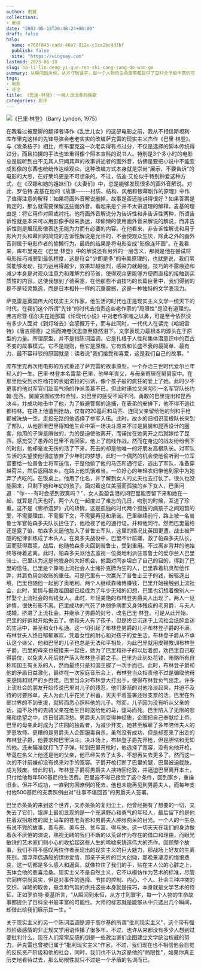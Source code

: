 ```yaml
---
author: 剩翼
collections:
- 继续
date: "2003-05-13T20:48:24+08:00"
draft: false
halo:
  name: e768f843-cada-40a7-912e-c1ce2bc4d3bf
  publish: false
  site: "https://wingsay.com"
lastmod: 2025-06-18
slug: ba-li-lin-deng-yi-que-ren-shi-cang-sang-de-wan-ge
summary: 从瞬间到永恒，从方寸到寰宇，每一个人物的生命故事都提供了百科全书般丰富的可能性。大师的标志就是能够从中只选出几个瞬间，却借此给我们展示其一生。
tags:
- 电影
- 评论
title: 《巴里·林登》：一阙人世沧桑的挽歌
categories: 影评
---
```


![《巴里·林登》（Barry Lyndon, 1975）](/img/barrylyndon/barrylyndonboard.JPG)


在我看过被蹩脚的翻译者译作《乱世儿女》的这部电影之前，我从不相信斯坦利·库布里克这样的先锋导演会老老实实的改编萨克雷的现实主义杰作《巴里·林登》。与《发条桔子》相比，库布里克这一次老实得有点过分，不仅是选择的脚本传统得过分，而且拍摄的手法也笨重得像个照本宣科的说书人。特别是3个多小时的电影总是能听到由不见其人只闻其声的故事讲述者的画外音，仿佛是要把小说中不能变成影像的东西也统统传达给观众。这种改编方式本身就是崇尚"展示，不要告诉"的电影的大忌，在好莱坞更是不可想象的。不过，伍迪·艾伦似乎特别钟爱这种方式，在《汉娜和她的姐妹们》《夫妻们》中，总是能够发现很多的画外音解说。对此，罗伯特·麦基在他的《故事------材质、结构、风格和银幕剧作的原理》中作了值得注意的解释：如果将画外音解说删掉，故事是否还能讲得很好？如果答案是肯定的，那么就需要保留这些画外音。看起来是个并不太讲道理的解释，麦基的理由是：将它用作对照或衬托。他将画外音解说分为告诉性和非告诉性两种，所谓告诉性就是本来可以用影像手段来表达，却偷懒的使用画外音来解说的解说，而非告诉性则是展现影像表达无能为力而有必要的内容。在他看来，非告诉性解说和用于影片开头和幕间的简短的告诉性解说是允许的，不会使观众生厌，除此之外的画外音则属于电影作者的偷懒行为，最终的结果是将电影变成"影像连环画"。在我看来，库布里克在《巴里·林登》中的解说还有另外的一层含义，那就是他在尝试将电影技巧减弱到最低程度，这是符合"少即是多"的审美原理的，也就是说，我们常常能够发现，技巧运用得越少，效果却越强烈，感染力就越强。技巧的不露痕迹和减少本身是对观众注意力和理解力的节省，使得观众更能够方便而直接的接触到实质性的内容。这使我想到了德莱塞，在他那些不谙技巧的长篇巨著中，我们得到的是不是轻灵飘逸，而是日本相扑一样的沉重震撼，这是一种独特的文学表现力。

萨克雷是英国伟大的现实主义作家，他生活的时代也正是现实主义文学一统天下的时代，在我们这个所谓"先锋"的时代去指责这些老作家的"局限性"是没有道理的。弗吉尼亚·伍尔夫在她那篇《论现代小说》中对老作家嗤之以鼻，可是至今依然没有多少人面对《到灯塔去》会感慨万千，而与此同时，一代代人在读完《哈姆雷特》《唐吉柯德》之后而掩卷沉思直至倏然泪下。文学表现力最根本的源头在于原型的力量。所谓原型，并不是指陈词滥调，它是扎根于人性和集体潜意识中的亘古不变的故事模式。它不是规则，但它是原理。它有效和长盛不衰的最简单、最有力、最不容辩驳的原因就是：读者说"我们接受和喜爱，这是我们自己的故事。"

库布里克再次用电影的方式重述了萨克雷的故事原型，一个乔治三世时代爱尔兰年轻人的一生。巴里·林登本名雷蒙·巴里，他早年丧父，与母亲寄居在舅舅家中。在那里他受到水性杨花的表姐诺拉的引诱，像个孩子般的疯狂的爱上了她。此时少不更事的他对军官们趾高气扬的作派羡慕不已，但此时诺拉又来勾引一名军官队长约翰·昆西，舅舅贪图权势和金钱，对巴里的感受不闻不问。勇敢的巴里提出和昆西决斗，并成功地击中了他，为了躲避警察的追捕，在表弟的安排下，他不得不逃往都柏林。在路上他遭到抢劫，仅有的20基尼和马匹、连同父亲留给他的剑和手枪都被洗劫一空。走投无路的他选择了参军入伍。此时，故乡的旧相识高根队长来到了部队，从他那里巴里得知他生命中第一场决斗原来不过是舅舅和昆西设计的圈套，他用的子弹是麻做的，为的是迫使他离开，而诺拉在她离开之后就嫁给了昆西。感觉受了愚弄的巴里不肯回家，他上了前线作战，然而在身边的战友纷纷倒下的时刻，他却毫发无伤的活了下来，死去的却是他唯一的好朋友高根队长。对军队生活的失望使他彻底放弃了少年时的梦想，此时一个偶然的机会使他偷听到一位军官要给一位普鲁士将军送信，于是他偷了他的马匹和通行证，逃出了军队，准备穿越荷兰，然后返回故乡。在路上他饥饿难当，一位好心的年轻农妇带他到家中为她弄了点吃的。在饭桌上，他用了化名，并了解到女人的丈夫也去打仗了，很久也没能回来，只剩下她和年幼的孩子。面对着这位美丽而孤独的乡下女人，巴里问道："你······有时会感到寂寞吗？"，女人盈盈含泪的问巴里能否留下来和她在一起，就算是几天也好。两个人在一起度过了难忘的几日，吻别的时候，互道了珍重。这不是《廊桥遗梦》式的矫情，这是孤独的时代两个孤独的病孩子之间短暂的爱，不需要理由，不需要下文，不需要再见和承诺。巴里继续前行，路上被一名普鲁士军官帕森多夫队长拦住了，他检视了他的通行证，并和他同行。然而巴里最终还是露了馅，帕森多夫逼他加入了普鲁士军队，这里的情况比英国更遭，战士被严酷的纪律训练成了木头人。在奥多夫战役中，巴里不计前嫌，救了帕森多夫队长，因而获得嘉奖，战后，他随帕森多夫回到普鲁士，受到重用。不过离乡背井的他始终等待着逃离。此时，帕森多夫派他去监视一位奥地利派驻普鲁士的爱尔兰人巴里骑士，巴里认为这是他脱身的大好机会，他面对同乡坦白了自己的目的，得到了巴里的信任。巴里是个靠喝上流社会人士赌扑克牌为生的人，巴里靠着机灵帮他作弊，并肩负用剑收账的重任。可是巴里有一次赢光了普鲁士王子的钱，被驱逐出境，巴里也随他一起到了奥地利。两个人继续靠赌博赚钱，巴里开始接触到上流社会，此时，爱情与报效祖国都已经成为了年少无知的幻想，巴里也幻想着像别人一样娶个上流社会的有钱女人。此时，年轻美艳的布林登男爵夫人出现了，两人一见钟情，很快形影不离。巴里成功的气死了体弱多病而又身体残疾的老男爵，与夫人成婚，挤进了上流社会，并继承了男爵的封号，改名巴里·林登。可是从此开始，巴里的好运就开始失去了。他和夫人有了孩子，但是终日沉迷于上流社会纸醉金迷的生活中，甚至和女仆私通。这一切引起了布林登男爵的儿子布林登子爵的不满。布林登夫人终日郁郁寡欢，凭着女性的耐心和对孩子的爱生活。布林登子爵从不承认这个继父，他和巴里的儿子也总是无法和平相处，为此巴里就用皮鞭教训布林登子爵。巴里的母亲也被接来一起住，她为了巴里和孙子的以后着想，劝巴里自己取得爵位，以免夫人死后财产落入布林登子爵之手。巴里为此到处花钱，贿赂所有自称和国王有关系的人，然而最终只是和国王握了一次手而已。此时，布林登子爵和他的矛盾日益激化，最终在一次家庭音乐会上，布林登当众指责他不过是骗取他母亲感情和财产的乡巴佬，巴里当众对布林登大打出手，使得布林登负气出走。许多上流社会的朋友开始传说巴里对儿子的残忍，他们渐渐的对他冷淡起来，并迫不及待的讨要账单，夫人为此几乎花光了积蓄，天天干着签署还账支票的活。巴里在外部世界的不到支援，就转而悉心照料他的儿子。然而，儿子因为没有听从父亲的话，迫不及待的去骑父亲在他生日时送给他的马，堕马而死。巴里陷入了无限的悲痛和绝望之中，终日借酒浇愁。男爵夫人则变得神经质，企图把自己奉献给上帝。巴里的母亲此时成为了庄园的独裁者，为减少开支，她甚至解雇了多年陪伴夫人的罗恩牧师。更糟的是男爵夫人企图服毒自杀，虽然没有成功，但是却惹来了出走的布林登子爵，他要求和巴里决斗。决斗场上，布林登子爵先开枪，但是胆怯和无知的他，还未瞄准就打飞了子弹。轮到巴里开枪时，他选择了宽容，没有向他开枪，毕竟在名义上他还是他的父亲，他已经失去了太多，不想再失去更多了。然而这一次的不计前嫌却没有换来对手的宽容。子爵开枪打断了巴里的腿，巴里被迫截肢，成为残废。借此时机，布林登子爵将男爵夫人挟持回伦敦，并逼迫巴里离开本土，只付给他每年500基尼的生活费。巴里迫不得已接受了这个条件，回到家乡，重操旧业，但并不成功，一直到穷困潦倒的死去，他也未能再见到男爵夫人，而每年支付他500基尼的支票照例由对"往事不堪回首"的男爵夫人签署。

巴里赤条条的来到这个世界，又赤条条的复归尘土，他曾经拥有了想要的一切，又失去了它们，银屏上最初显现的是一个充满野心和勇气的年轻人，最后留下的是他拄着双拐艰难的爬上马车的苍老背影和男爵夫人肿胀痴呆的目光。一个人的一生总有说不完的故事，善与恶、美与丑、贫与富、得与失，这一切天天在我们的身边做着永不厌倦的演说，熟视无睹的我们不断的以荒谬作为存在的借口和理由，而眼光敏锐的艺术家们则小心的收拾起这些人生的唏嘘来铸造伟大的杰作。回顾整个故事，我们不得不感叹两位作者表现出的现实主义的巨大魅力，那战场上好友的生离死别，那浮萍偶遇般的缥缈爱情，那亲子夭折的巨大创恸，那晚景凄凉的悔恨悲哀，这一切都是多么感人和逼真，就像拉住了我们的手，贴在主人公的心脏之上，去体会他的悲喜沧桑。现实主义不是自然主义，它不以模仿作为艺术的标准，尽管它同样崇尚真实，但是对事件的选择、节拍的控制、内心、个人、社会三种冲突的交织、详略的取舍，悬念和气氛的烘托这些本身就是技巧，本身就是文学艺术的特征。正如罗伯特·麦基所言，"从瞬间到永恒，从方寸到寰宇，每一个人物的生命故事都提供了百科全书般丰富的可能性。大师的标志就是能够从中只选出几个瞬间，却借此给我们展示其一生。"

关于现实主义的另一个陈词滥调是源于高尔基的所谓"批判现实主义"，这个带有强烈阶级感情的非正规文学用语传播了很多年，不过，也许从来都没有多少人想到过要批判什么，现在人们常常反感的倒是一些政治家们企图建立文学统治权威的努力。萨克雷也曾被归属于"批判现实主义"作家，不过，我们现在也不相信他会自觉的反抗资产阶级和他的社会，同时，我们也不认为这是他的"局限性"，如果你真正历史地看待过去，那么局限性就只不过是一个矛盾的名词而已。